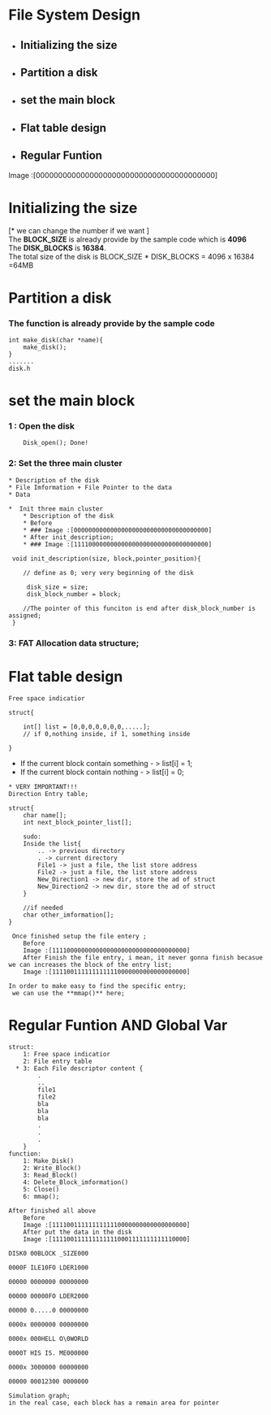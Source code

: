 # File System Design 
* ## Initializing the size
* ## Partition a disk 
* ## set the main block 
* ## Flat table design 
* ## Regular Funtion

Image :[0000000000000000000000000000000000000000]

# Initializing the size 

[* we can change the number if we want ]\
The **BLOCK_SIZE** is already provide by the sample code which is **4096**\
The **DISK_BLOCKS** is **16384**.\
The total size of the disk is BLOCK_SIZE * DISK_BLOCKS = 4096 x 16384 =64MB
# Partition a disk 
### **The function is already provide by the sample code**
```
int make_disk(char *name){
    make_disk();
}
.......
disk.h
```

# set the main block 

### 1 : Open the disk
```
    Disk_open(); Done!
```
### 2: Set the three main cluster
    * Description of the disk
    * File Imformation + File Pointer to the data 
    * Data 
```
*  Init three main cluster 
    * Description of the disk
    * Before
    * ### Image :[0000000000000000000000000000000000000]
    * After init_description;
    * ### Image :[1111000000000000000000000000000000000]

```

```
 void init_description(size, block,pointer_position){
     
    // define as 0; very very beginning of the disk

     disk_size = size;
     disk_block_number = block;

    //The pointer of this funciton is end after disk_block_number is assigned;     
 }
 ```
### 3: **FAT** Allocation data structure; 


# Flat table design
```
Free space indicatior

struct{

    int[] list = [0,0,0,0,0,0,0,.....];
    // if 0,nothing inside, if 1, something inside

}
```
* If the current block contain something - > list[i] = 1;
* If the current block contain nothing - > list[i] = 0;


```
* VERY IMPORTANT!!!
Direction Entry table;

struct{
    char name[];
    int next_block_pointer_list[];

    sudo:
    Inside the list{
        .. -> previous directory
        . -> current directory
        File1 -> just a file, the list store address
        File2 -> just a file, the list store address        
        New_Direction1 -> new dir, store the ad of struct
        New_Direction2 -> new dir, store the ad of struct
    }

    //if needed
    char other_imformation[];
}
```

```
 Once finished setup the file entery ;
    Before
    Image :[1111000000000000000000000000000000000]
    After Finish the file entry, i mean, it never gonna finish becasue we can increases the block of the entry list;
    Image :[1111001111111111110000000000000000000]

In order to make easy to find the specific entry; 
 we can use the **mmap()** here;
```

# Regular Funtion AND Global Var
```
struct:
    1: Free space indicatior
    2: File entry table
  * 3: Each File descriptor content {
        .
        ..
        file1
        file2
        bla
        bla
        bla
        .
        .
        .
    }
function:    
    1: Make_Disk()
    2: Write_Block()
    3: Read_Block()
    4: Delete_Block_imformation()
    5: Close()
    6: mmap();

```

```
After finished all above
    Before
    Image :[1111001111111111110000000000000000000]
    After put the data in the disk
    Image :[1111001111111111110001111111111110000]

```



```
DISK0 00BLOCK _SIZE000

0000F ILE10FO LDER1000

00000 0000000 00000000

00000 00000FO LDER2000

00000 0.....0 00000000

0000x 0000000 00000000

0000x 000HELL O\0WORLD

0000T HIS IS. ME000000

0000x 3000000 00000000

00000 00012300 0000000

Simulation graph;
in the real case, each block has a remain area for pointer
```

  



  




 

